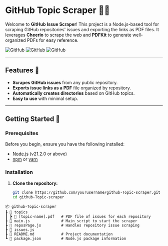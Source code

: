 # GitHub Topic Scraper 🕵️‍♂️

Welcome to **GitHub Issue Scraper**! This project is a Node.js-based tool for scraping GitHub repositories' issues and exporting the links as PDF files. It leverages **Cheerio** to scrape the web and **PDFKit** to generate well-organized PDFs for easy reference.

![GitHub](https://img.shields.io/badge/Node.js-v21.2.0-brightgreen)
![GitHub](https://img.shields.io/badge/WebScraping-Cheerio-blue)
![GitHub](https://img.shields.io/badge/PDF-Generator-yellowgreen)

---

## Features 🎯

- **Scrapes GitHub issues** from any public repository.
- **Exports issue links as a PDF** file organized by repository.
- **Automatically creates directories** based on GitHub topics.
- **Easy to use** with minimal setup.

---

## Getting Started 🚀

### Prerequisites

Before you begin, ensure you have the following installed:

- [Node.js](https://nodejs.org/) (v21.2.0 or above)
- [npm](https://www.npmjs.com/) or [yarn](https://yarnpkg.com/)

### Installation

1. **Clone the repository:**

   ```bash
   git clone https://github.com/yourusername/github-Topic-scraper.git
   cd github-Topic-scraper

  ```
📦 github-Topic-scraper
 ┣ 📂 topics
 ┃ ┣ 📜 [topic-name].pdf   # PDF file of issues for each repository
 ┣ 📜 main.js              # Main script to start the scraper
 ┣ 📜 reposPage.js         # Handles repository issue scraping
 ┣ 📜 issues.js
 ┣ 📜 README.md            # Project documentation
 ┗ 📜 package.json         # Node.js package information

